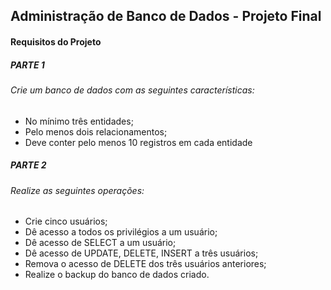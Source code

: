 ## Administração de Banco de Dados - Projeto Final


#### Requisitos do Projeto

##### PARTE 1

###### Crie um banco de dados com as seguintes características:

- No mínimo três entidades;
- Pelo menos dois relacionamentos;
- Deve conter pelo menos 10 registros em cada entidade


##### PARTE 2

###### Realize as seguintes operações:

- Crie cinco usuários;
- Dê acesso a todos os privilégios a um usuário;
- Dê acesso de SELECT a um usuário;
- Dê acesso de UPDATE, DELETE, INSERT a três usuários;
- Remova o acesso de DELETE dos três usuários anteriores;
- Realize o backup do banco de dados criado.
